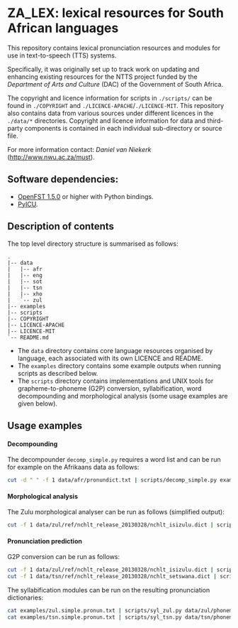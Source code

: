 ZA_LEX: lexical resources for South African languages
=====================================================

This repository contains lexical pronunciation resources and modules for use in text-to-speech (TTS) systems.

Specifically, it was originally set up to track work on updating and enhancing existing resources for the NTTS project funded by the _Department of Arts and Culture_ (DAC) of the Government of South Africa.

The copyright and licence information for scripts in `./scripts/` can be found in `./COPYRIGHT` and `./LICENCE-APACHE`/`./LICENCE-MIT`. This repository also contains data from various sources under different licences in the `./data/*` directories. Copyright and licence information for data and third-party components is contained in each individual sub-directory or source file.

For more information contact: _Daniel van Niekerk_ (http://www.nwu.ac.za/must).

## Software dependencies:

 - [OpenFST 1.5.0](http://www.openfst.org/twiki/pub/FST/FstDownload/openfst-1.5.0.tar.gz) or higher with Python bindings.
 - [PyICU](https://pypi.python.org/pypi/PyICU/).

## Description of contents

The top level directory structure is summarised as follows:

```
.
|-- data
|   |-- afr
|   |-- eng
|   |-- sot
|   |-- tsn
|   |-- xho
|   `-- zul
|-- examples
|-- scripts
|-- COPYRIGHT
|-- LICENCE-APACHE
|-- LICENCE-MIT
`-- README.md
```

* The `data` directory contains core language resources organised by language, each associated with its own LICENCE and README.
* The `examples` directory contains some example outputs when running scripts as described below.
* The `scripts` directory contains implementations and UNIX tools for grapheme-to-phoneme (G2P) conversion, syllabification, word decompounding and morphological analysis (some usage examples are given below).

## Usage examples


#### Decompounding

The decompounder `decomp_simple.py` requires a word list and can be run for example on the Afrikaans data as follows:


```bash
cut -d " " -f 1 data/afr/pronundict.txt | scripts/decomp_simple.py examples/afr.words5.txt > examples/afr.decomp.txt
```


#### Morphological analysis

The Zulu morphological analyser can be run as follows (simplified output):

```bash
cut -f 1 data/zul/ref/nchlt_release_20130328/nchlt_isizulu.dict | scripts/morph_dcg.py data/zul/morphrules.descr.json data/zul/morphrules.dcg.txt --simpleguess > examples/zul.morphsimple.txt
```


#### Pronunciation prediction

G2P conversion can be run as follows:

```bash
cut -f 1 data/zul/ref/nchlt_release_20130328/nchlt_isizulu.dict | scripts/g2p_icu.py data/zul/phonemeset.json data/zul/g2p.translit.txt > examples/zul.simple.pronun.txt
cut -f 1 data/tsn/ref/nchlt_release_20130328/nchlt_setswana.dict | scripts/g2p_icu.py data/tsn/phonemeset.json data/tsn/g2p.translit.txt > examples/tsn.simple.pronun.txt
```

The syllabification modules can be run on the resulting pronunciation dictionaries:

```bash
cat examples/zul.simple.pronun.txt | scripts/syl_zul.py data/zul/phonemeset.json | cut -f 1,3 > examples/zul.syll.pronun.txt
cat examples/tsn.simple.pronun.txt | scripts/syl_tsn.py data/tsn/phonemeset.json | cut -f 1,3 > examples/tsn.syll.pronun.txt
```
